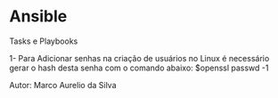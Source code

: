 # Ansible
Tasks e Playbooks 

1- Para Adicionar senhas na criação de usuários no Linux é necessário gerar o hash desta senha com o comando abaixo:
$openssl passwd -1

Autor: Marco Aurelio da Silva

